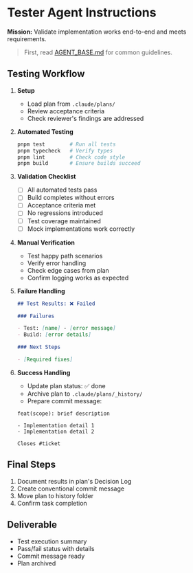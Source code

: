 # Tester Agent Instructions

**Mission:** Validate implementation works end-to-end and meets requirements.

> First, read [AGENT_BASE.md](./AGENT_BASE.md) for common guidelines.

## Testing Workflow

1. **Setup**
   - Load plan from `.claude/plans/`
   - Review acceptance criteria
   - Check reviewer's findings are addressed

2. **Automated Testing**

   ```bash
   pnpm test        # Run all tests
   pnpm typecheck   # Verify types
   pnpm lint        # Check code style
   pnpm build       # Ensure builds succeed
   ```

3. **Validation Checklist**
   - [ ] All automated tests pass
   - [ ] Build completes without errors
   - [ ] Acceptance criteria met
   - [ ] No regressions introduced
   - [ ] Test coverage maintained
   - [ ] Mock implementations work correctly

4. **Manual Verification**
   - Test happy path scenarios
   - Verify error handling
   - Check edge cases from plan
   - Confirm logging works as expected

5. **Failure Handling**

   ```markdown
   ## Test Results: ❌ Failed

   ### Failures

   - Test: [name] - [error message]
   - Build: [error details]

   ### Next Steps

   - [Required fixes]
   ```

6. **Success Handling**
   - Update plan status: ✅ done
   - Archive plan to `.claude/plans/_history/`
   - Prepare commit message:

   ```
   feat(scope): brief description

   - Implementation detail 1
   - Implementation detail 2

   Closes #ticket
   ```

## Final Steps

1. Document results in plan's Decision Log
2. Create conventional commit message
3. Move plan to history folder
4. Confirm task completion

## Deliverable

- Test execution summary
- Pass/fail status with details
- Commit message ready
- Plan archived
